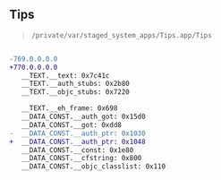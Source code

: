 ## Tips

> `/private/var/staged_system_apps/Tips.app/Tips`

```diff

-769.0.0.0.0
+770.0.0.0.0
   __TEXT.__text: 0x7c41c
   __TEXT.__auth_stubs: 0x2b80
   __TEXT.__objc_stubs: 0x7220

   __TEXT.__eh_frame: 0x698
   __DATA_CONST.__auth_got: 0x15d0
   __DATA_CONST.__got: 0xdd8
-  __DATA_CONST.__auth_ptr: 0x1030
+  __DATA_CONST.__auth_ptr: 0x1048
   __DATA_CONST.__const: 0x1e80
   __DATA_CONST.__cfstring: 0x800
   __DATA_CONST.__objc_classlist: 0x110

```
